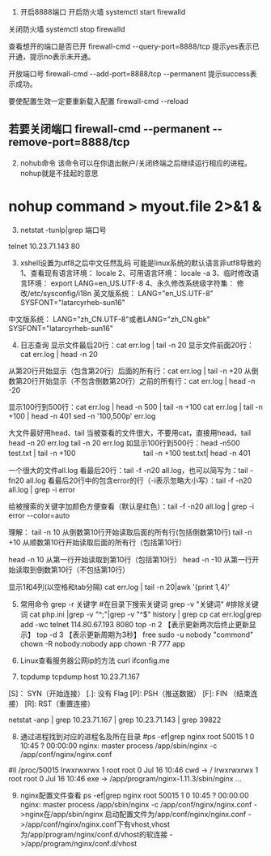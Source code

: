 1. 开启8888端口
开启防火墙
systemctl start firewalld

关闭防火墙
systemctl stop firewalld

查看想开的端口是否已开
firewall-cmd --query-port=8888/tcp
提示yes表示已开通，提示no表示未开通。

开放端口号
firewall-cmd --add-port=8888/tcp --permanent
提示success表示成功。

要使配置生效一定要重新载入配置
firewall-cmd --reload

若要关闭端口
firewall-cmd --permanent --remove-port=8888/tcp
--------------------- 

2. nohub命令
该命令可以在你退出帐户/关闭终端之后继续运行相应的进程。nohup就是不挂起的意思
# nohup command > myout.file 2>&1 &

3. netstat -tunlp|grep 端口号

telnet 10.23.71.143 80

3. xshell设置为utf8之后中文任然乱码
可能是linux系统的默认语言非utf8导致的
1、查看现有语言环境：
locale
2、可用语言环境：
locale -a
3、临时修改语言环境：
export LANG=en_US.UTF-8
4、永久修改系统级字符集：
修改/etc/sysconfig/i18n
英文版系统：
LANG="en_US.UTF-8"
SYSFONT="latarcyrheb-sun16"

中文版系统：
LANG="zh_CN.UTF-8"或者LANG="zh_CN.gbk"
SYSFONT="latarcyrheb-sun16"

4. 日志查询
显示文件最后20行：cat err.log | tail -n 20
显示文件前面20行：cat err.log | head -n 20

从第20行开始显示（包含第20行）后面的所有行：cat err.log | tail -n +20
从倒数第20行开始显示（不包含倒数第20行）之前的所有行：cat err.log | head -n -20

显示100行到500行：cat err.log | head -n 500 | tail -n +100
                 cat err.log | tail -n +100 | head -n 401
                 sed -n '100,500p' err.log

大文件最好用head、tail
当被查看的文件很大，不要用cat，直接用head，tail
head -n 20 err.log
tail -n 20 err.log 
如显示100行到500行：head -n500 test.txt | tail -n +100
　　　　　　　　　  tail -n +100 test.txt| head -n 401 

一个很大的文件all.log
看最后20行：tail -f -n20  all.log，也可以简写为：tail -fn20  all.log
看最后20行中的包含error的行（-i表示忽略大小写）：tail -f -n20  all.log | grep -i  error

给被搜索的关键字加颜色方便查看（默认是红色）：tail -f -n20  all.log | grep -i  error --color=auto


理解：
tail -n 10 从倒数第10行开始读取后面的所有行(包括倒数第10行)
tail -n +10 从顺数第10行开始读取后面的所有行（包括第10行）

head -n 10 从第一行开始读取到第10行（包括第10行）
head -n -10 从第一行开始读取到倒数第10行（不包括第10行）

显示1和4列(以空格和tab分隔)
cat err.log | tail -n 20|awk '{print $1,$4}'

5. 常用命令 
grep -r 关键字 #在目录下搜索关键词
grep -v "关键词" #排除关键词  cat php.ini |grep -v "^;"|grep -v "^$"
history | grep cp
cat err.log|grep add -wc
telnet 114.80.67.193 8080
top -n 2 【表示更新两次后终止更新显示】
top -d 3 【表示更新周期为3秒】
free
sudo -u nobody "commond"
chown -R nobody:nobody app
chown -R 777 app

6. Linux查看服务器公网ip的方法
curl ifconfig.me

7. tcpdump
tcpdump host 10.23.71.167

[S]： SYN（开始连接）
[.]: 没有 Flag
[P]: PSH（推送数据）
[F]: FIN （结束连接）
[R]: RST（重置连接）

netstat -anp | grep 10.23.71.167 | grep 10.23.71.143 | grep 39822

8. 通过进程找到对应的进程名及所在目录
#ps -ef|grep nginx
root     50015     1  0 10:45 ?        00:00:00 nginx: master process /app/sbin/nginx -c /app/conf/nginx/nginx.conf

#ll /proc/50015
lrwxrwxrwx 1 root root 0 Jul 16 10:46 cwd -> /
lrwxrwxrwx 1 root root 0 Jul 16 10:46 exe -> /app/program/nginx-1.11.3/sbin/nginx
...

9. nginx配置文件查看
ps -ef|grep nginx
root     50015     1  0 10:45 ?        00:00:00 nginx: master process /app/sbin/nginx -c /app/conf/nginx/nginx.conf
->nginx在/app/sbin/nginx 启动配置文件为/app/conf/nginx/nginx.conf
->/app/conf/nginx/nginx.conf下有vhost,vhost为/app/program/nginx/conf.d/vhost的软连接
->/app/program/nginx/conf.d/vhost




